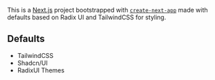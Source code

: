This is a [Next.js](https://nextjs.org/) project bootstrapped with [`create-next-app`](https://github.com/vercel/next.js/tree/canary/packages/create-next-app) made with defaults based on Radix UI and TailwindCSS for styling.

## Defaults

- TailwindCSS
- Shadcn/UI
- RadixUI Themes
